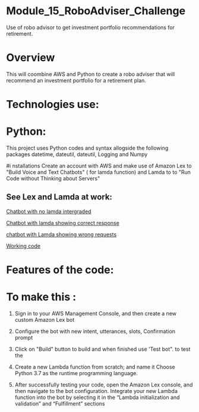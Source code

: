 # Module_15_RoboAdviser_Challenge
Use of robo advisor to get investment portfolio recommendations for retirement.

# Overview 
This will coombine AWS and Python to create a robo adviser that will recommend an investment portfolio for a retirement plan.

# Technologies use:

# Python: 

This project uses Python codes and syntax allogside the following packages 
datetime, dateutil, dateutil, Logging and Numpy

#i nstallations 
Create an account with AWS and make use of Amazon Lex to "Build Voice and Text Chatbots" ( for lamda function) and Lamda to 
to "Run Code without Thinking about Servers"

## See Lex and Lamda at work:


[Chatbot with no lamda intergraded](https://github.com/shangfii/Module_15_RoboAdviser_Challenge/blob/main/images/workingcode.mov)



[Chatbot with lamda showing correct response](https://github.com/shangfii/Module_15_RoboAdviser_Challenge/blob/main/images/correct%20response.mov)


[chatbot with Lamda showing wrong requests](https://github.com/shangfii/Module_15_RoboAdviser_Challenge/blob/main/images/Wrong%20response%20test.mov)


[Working code](https://github.com/shangfii/Module_15_RoboAdviser_Challenge/blob/main/images/workingcode.mov)

# Features of the code:


# To make this : 

1.  Sign in to your AWS Management Console, and then create a new custom Amazon Lex bot

3.  Configure the bot with new intent, utterances, slots, Confirmation prompt

5.  Click on "Build" button to build and when finished use 'Test bot". to test the 


7.  Create a new Lambda function from scratch; and name it Choose Python 3.7 as the runtime programming language.


9.  After successfully testing your code, open the Amazon Lex console, and then navigate to the bot configuration. Integrate your new Lambda function into the bot    by selecting it in the “Lambda initialization and validation” and “Fulfillment” sections
